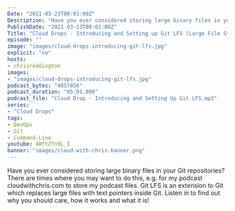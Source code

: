 ```yaml
---
Date: "2021-03-23T00:01:00Z"
Description: "Have you ever considered storing large binary files in your Git repositories?  There are times where you may want to do this, e.g. for my podcast cloudwithchris.com to store my podcast files. Git LFS is an extension to Git which replaces large files with text pointers inside Git. Listen in to find out why you should care, how it works and what it is!"
PublishDate: "2021-03-23T00:01:00Z"
Title: "Cloud Drops - Introducing and Setting up Git LFS (Large File Storage)"
episode: ""
image: "images/cloud-drops-introducing-git-lfs.jpg"
explicit: "no"
hosts:
- chrisreddington
images:
- "images/cloud-drops-introducing-git-lfs.jpg"
podcast_bytes: "4857856"
podcast_duration: "05:01.000"
podcast_file: "Cloud Drop - Introducing and Setting Up Git LFS.mp3"
series:
- "Cloud Drops"
tags:
- DevOps
- Git
- Command-Line
youtube: 4WftZfn9L_I
banner: "images/cloud-with-chris-banner.png"
---
```

Have you ever considered storing large binary files in your Git repositories?  There are times where you may want to do this, e.g. for my podcast cloudwithchris.com to store my podcast files. Git LFS is an extension to Git which replaces large files with text pointers inside Git. Listen in to find out why you should care, how it works and what it is!